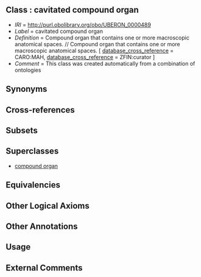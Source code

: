 
## Class : cavitated compound organ

 * *IRI* = http://purl.obolibrary.org/obo/UBERON_0000489
 * *Label* = cavitated compound organ
 * *Definition* = Compound organ that contains one or more macroscopic anatomical spaces. // Compound organ that contains one or more macroscopic anatomical spaces. [ [database_cross_reference](../../ef/oboInOwl#hasDbXref.md) = CARO:MAH, [database_cross_reference](../../ef/oboInOwl#hasDbXref.md) = ZFIN:curator ]
 * *Comment* = This class was created automatically from a combination of ontologies

## Synonyms


## Cross-references


## Subsets


## Superclasses

 * [compound organ](../../UBERON/03/UBERON_0003103.md)

## Equivalencies


## Other Logical Axioms


## Other Annotations


## Usage


## External Comments

